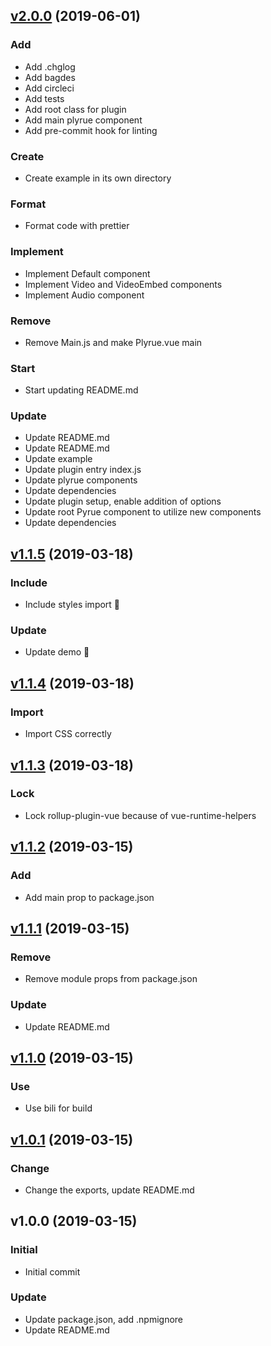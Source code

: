 
<a name="v2.0.0"></a>
## [v2.0.0](https://github.com/zcuric/plyrue/compare/v1.1.5...v2.0.0) (2019-06-01)

### Add

* Add .chglog
* Add bagdes
* Add circleci
* Add tests
* Add root class for plugin
* Add main plyrue component
* Add pre-commit hook for linting

### Create

* Create example in its own directory

### Format

* Format code with prettier

### Implement

* Implement Default component
* Implement Video and VideoEmbed components
* Implement Audio component

### Remove

* Remove Main.js and make Plyrue.vue main

### Start

* Start updating README.md

### Update

* Update README.md
* Update README.md
* Update example
* Update plugin entry index.js
* Update plyrue components
* Update dependencies
* Update plugin setup, enable addition of options
* Update root Pyrue component to utilize new components
* Update dependencies


<a name="v1.1.5"></a>
## [v1.1.5](https://github.com/zcuric/plyrue/compare/v1.1.4...v1.1.5) (2019-03-18)

### Include

* Include styles import :wrench:

### Update

* Update demo :nail_care:


<a name="v1.1.4"></a>
## [v1.1.4](https://github.com/zcuric/plyrue/compare/v1.1.3...v1.1.4) (2019-03-18)

### Import

* Import CSS correctly


<a name="v1.1.3"></a>
## [v1.1.3](https://github.com/zcuric/plyrue/compare/v1.1.2...v1.1.3) (2019-03-18)

### Lock

* Lock rollup-plugin-vue because of vue-runtime-helpers


<a name="v1.1.2"></a>
## [v1.1.2](https://github.com/zcuric/plyrue/compare/v1.1.1...v1.1.2) (2019-03-15)

### Add

* Add main prop to package.json


<a name="v1.1.1"></a>
## [v1.1.1](https://github.com/zcuric/plyrue/compare/v1.1.0...v1.1.1) (2019-03-15)

### Remove

* Remove module props from package.json

### Update

* Update README.md


<a name="v1.1.0"></a>
## [v1.1.0](https://github.com/zcuric/plyrue/compare/v1.0.1...v1.1.0) (2019-03-15)

### Use

* Use bili for build


<a name="v1.0.1"></a>
## [v1.0.1](https://github.com/zcuric/plyrue/compare/v1.0.0...v1.0.1) (2019-03-15)

### Change

* Change the exports, update README.md


<a name="v1.0.0"></a>
## v1.0.0 (2019-03-15)

### Initial

* Initial commit

### Update

* Update package.json, add .npmignore
* Update README.md

